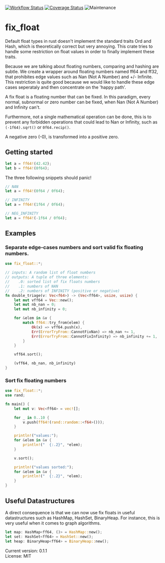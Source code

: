 [![Workflow Status](https://github.com/FauconFan/fix_float/actions/workflows/main.yml/badge.svg)](https://github.com/FauconFan/fix_float/actions?query=workflow%3A%22main%22)
[![Coverage Status](https://coveralls.io/repos/github/FauconFan/fix_float/badge.svg?branch=master)](https://coveralls.io/github/FauconFan/fix_float?branch=master)
![Maintenance](https://img.shields.io/badge/maintenance-experimental-blue.svg)

# fix_float

Default float types in rust doesn't implement the standard traits Ord and Hash, which is theoretically correct but very annoying. This crate tries to handle some restriction on float values in order to finally implement these traits.

Because we are talking about floating numbers, comparing and hashing are subtle. We create a wrapper around floating numbers named ff64 and ff32, that prohibites edge values such as Nan (Not A Number) and +/- Infinite. This restriction is quite good because we would like to handle these edge cases seperataly and then concentrate on the 'happy path'.

A fix float is a floating number that can be fixed. In this paradigm, every normal, subnormal or zero number can be fixed, when Nan (Not A Number) and Infinity can't.

Furthermore, not a single mathematical operation can be done, this is to prevent any forbidden operations that could lead to Nan or Infinity, such as `(-1f64).sqrt()` or `0f64.recip()`.

A negative zero (-0), is transformed into a positive zero.

## Getting started

```rust
let a = ff64!(42.42);
let b = ff64!(0f64);
```

The three following snippets should panic!
```rust
// NAN
let a = ff64!(0f64 / 0f64);
```

```rust
// INFINITY
let a = ff64!(1f64 / 0f64);
```

```rust
// NEG_INFINITY
let a = ff64!(-1f64 / 0f64);
```

## Examples

### Separate edge-cases numbers and sort valid fix floating numbers.

```rust
use fix_float::*;

// inputs: A random list of float numbers
// outputs: A tuple of three elements:
//    .0: sorted list of fix floats numbers
//    .1: numbers of NAN
//    .2: numbers of INFINITY (positive or negative)
fn double_triage(v: Vec<f64>) -> (Vec<ff64>, usize, usize) {
	let mut vff64 = Vec::new();
	let mut nb_nan = 0;
	let mut nb_infinity = 0;

	for &elem in &v {
		match ff64::try_from(elem) {
			Ok(x) => vff64.push(x),
			Err(ErrorTryFrom::CannotFixNan) => nb_nan += 1,
			Err(ErrorTryFrom::CannotFixInfinity) => nb_infinity += 1,
		}
	}

	vff64.sort();

	(vff64, nb_nan, nb_infinity)
}

```

### Sort fix floating numbers
```rust
use fix_float::*;
use rand;

fn main() {
	let mut v: Vec<ff64> = vec![];

	for _ in 0..10 {
		v.push(ff64!(rand::random::<f64>()));
	}

	println!("values:");
	for &elem in &v {
		println!("  {:.2}", *elem);
	}

	v.sort();

	println!("values sorted:");
	for &elem in &v {
		println!("  {:.2}", *elem);
	}
}
```

## Useful Datastructures

A direct consequence is that we can now use fix floats in useful datastructures such as HashMap, HashSet, BinaryHeap. For instance, this is very useful when it comes to graph algorithms.

```rust
let map: HashMap<ff64, ()> = HashMap::new();
let set: HashSet<ff64> = HashSet::new();
let heap: BinaryHeap<ff64> = BinaryHeap::new();
```

Current version: 0.1.1  
License: MIT
